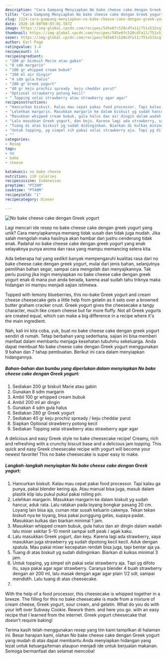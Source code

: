 ```yaml
---
description: "Cara Gampang Menyiapkan No bake cheese cake dengan Greek yogurt Anti Gagal"
title: "Cara Gampang Menyiapkan No bake cheese cake dengan Greek yogurt Anti Gagal"
slug: 1224-cara-gampang-menyiapkan-no-bake-cheese-cake-dengan-greek-yogurt-anti-gagal
date: 2020-10-08T08:03:01.587Z
image: https://img-global.cpcdn.com/recipes/545e6fc520cdfa11/751x532cq70/no-bake-cheese-cake-dengan-greek-yogurt-foto-resep-utama.jpg
thumbnail: https://img-global.cpcdn.com/recipes/545e6fc520cdfa11/751x532cq70/no-bake-cheese-cake-dengan-greek-yogurt-foto-resep-utama.jpg
cover: https://img-global.cpcdn.com/recipes/545e6fc520cdfa11/751x532cq70/no-bake-cheese-cake-dengan-greek-yogurt-foto-resep-utama.jpg
author: Earl Page
ratingvalue: 3.4
reviewcount: 14
recipeingredient:
- "200 gr biskuit Marie atau gabin"
- "8 sdm margarin"
- "100 gr whipped cream bubuk"
- "200 ml air dingin"
- "4 sdm gula halus"
- "280 gr Greek yogurt"
- "40 gr keju prochiz spready  keju cheddar parut"
- "Optional strawberry potong kecil"
- " Topping selai strawberry atau strawberry agar agar"
recipeinstructions:
- "Hancurkan biskuit. Kalau mau cepat pakai food processor. Tapi kalau ga punya, pakai blender kering aja. Atau manual bisa juga, masuk dalam plastik klip lalu pukul pukul pakai rolling pin."
- "Lelehkan margarin. Masukkan margarin ke dalam biskuit yg sudah hancur, aduk rata. Lalu ratakan pada loyang bongkar pasang 20 cm. Loyang lain bisa aja, cuman ntar susah keluarin cakenya. Tekan tekan biskuit nya ke loyang, bisa pakai punggung gelas, supaya padat. Masukkan kulkas dan biarkan minimal 1 jam."
- "Masukkan whipped cream bubuk, gula halus dan air dingin dalam wadah lalu mixer sekitar 5-10 menit sampai soft peak / agak kaku."
- "Lalu masukkan Greek yogurt, dan keju. Karena lagi ada strawberry, saya masukkan juga strawberry yg sudah dipotong kecil kecil. Aduk dengan spatula. Mau pakai mixer kecepatan rendah bisa juga, tapi bentar aja ya."
- "Tuang di atas biskuit yg sudah didinginkan. Biarkan di kulkas minimal 3 jam."
- "Untuk topping, yg simpel sih pakai selai strawberry aja. Tapi yg difoto itu, saya pakai agar agar strawberry. Caranya blender 4 buah strawberry dengan air 200 ml, lalu masak dengan agar agar plain 1/2 sdt, sampai mendidih. Lalu tuang di atas cheesecake."
- ""
categories:
- Resep
tags:
- no
- bake
- cheese

katakunci: no bake cheese 
nutrition: 110 calories
recipecuisine: Indonesian
preptime: "PT26M"
cooktime: "PT40M"
recipeyield: "1"
recipecategory: Dinner

---
```



![No bake cheese cake dengan Greek yogurt](https://img-global.cpcdn.com/recipes/545e6fc520cdfa11/751x532cq70/no-bake-cheese-cake-dengan-greek-yogurt-foto-resep-utama.jpg)

Lagi mencari ide resep no bake cheese cake dengan greek yogurt yang unik? Cara menyiapkannya memang tidak susah dan tidak juga mudah. Jika salah mengolah maka hasilnya akan hambar dan justru cenderung tidak enak. Padahal no bake cheese cake dengan greek yogurt yang enak selayaknya punya aroma dan rasa yang mampu memancing selera kita.

Ada beberapa hal yang sedikit banyak mempengaruhi kualitas rasa dari no bake cheese cake dengan greek yogurt, mulai dari jenis bahan, selanjutnya pemilihan bahan segar, sampai cara mengolah dan menyajikannya. Tak perlu pusing jika ingin menyiapkan no bake cheese cake dengan greek yogurt enak di mana pun anda berada, karena asal sudah tahu triknya maka hidangan ini mampu menjadi sajian istimewa.

Topped with lemony blueberries, this no-bake Greek yogurt and cream cheese cheesecake gets a little help from gelatin as it sets over a browned butter graham cracker crust. Greek yogurt gives the cheesecake a tangy character, much like cream cheese but far more fluffy. Not all Greek yogurts are created equal, which can make a big difference in a recipe where it&#39;s the main ingredient.


Nah, kali ini kita coba, yuk, buat no bake cheese cake dengan greek yogurt sendiri di rumah. Tetap berbahan yang sederhana, sajian ini bisa memberi manfaat dalam membantu menjaga kesehatan tubuhmu sekeluarga. Anda dapat membuat No bake cheese cake dengan Greek yogurt menggunakan 9 bahan dan 7 tahap pembuatan. Berikut ini cara dalam menyiapkan hidangannya.

<!--inarticleads1-->

##### Bahan-bahan dan bumbu yang diperlukan dalam menyiapkan No bake cheese cake dengan Greek yogurt:

1. Sediakan 200 gr biskuit Marie atau gabin
1. Gunakan 8 sdm margarin
1. Ambil 100 gr whipped cream bubuk
1. Ambil 200 ml air dingin
1. Gunakan 4 sdm gula halus
1. Sediakan 280 gr Greek yogurt
1. Sediakan 40 gr keju prochiz spready / keju cheddar parut
1. Siapkan Optional strawberry potong kecil
1. Sediakan  Topping selai strawberry atau strawberry agar agar


A delicious and easy Greek style no bake cheesecake recipe! Creamy, rich and refreshing with a crunchy biscuit base and a delicious jam topping. This quick and easy Greek cheesecake recipe with yogurt will become your newest favorite! This no bake cheesecake is super easy to make. 

<!--inarticleads2-->

##### Langkah-langkah menyiapkan No bake cheese cake dengan Greek yogurt:

1. Hancurkan biskuit. Kalau mau cepat pakai food processor. Tapi kalau ga punya, pakai blender kering aja. Atau manual bisa juga, masuk dalam plastik klip lalu pukul pukul pakai rolling pin.
1. Lelehkan margarin. Masukkan margarin ke dalam biskuit yg sudah hancur, aduk rata. Lalu ratakan pada loyang bongkar pasang 20 cm. Loyang lain bisa aja, cuman ntar susah keluarin cakenya. Tekan tekan biskuit nya ke loyang, bisa pakai punggung gelas, supaya padat. Masukkan kulkas dan biarkan minimal 1 jam.
1. Masukkan whipped cream bubuk, gula halus dan air dingin dalam wadah lalu mixer sekitar 5-10 menit sampai soft peak / agak kaku.
1. Lalu masukkan Greek yogurt, dan keju. Karena lagi ada strawberry, saya masukkan juga strawberry yg sudah dipotong kecil kecil. Aduk dengan spatula. Mau pakai mixer kecepatan rendah bisa juga, tapi bentar aja ya.
1. Tuang di atas biskuit yg sudah didinginkan. Biarkan di kulkas minimal 3 jam.
1. Untuk topping, yg simpel sih pakai selai strawberry aja. Tapi yg difoto itu, saya pakai agar agar strawberry. Caranya blender 4 buah strawberry dengan air 200 ml, lalu masak dengan agar agar plain 1/2 sdt, sampai mendidih. Lalu tuang di atas cheesecake.
1. 


With the help of a food processor, this cheesecake is whipped together in a breeze. The filling for this no bake cheesecake is made from a mixture of cream cheese, Greek yogurt, sour cream, and gelatin. What do you do with your left over Subway Cookie. Rework them. and here you go. with an easy recipe that I learned from the internet. Greek yogurt cheesecake that doesn&#39;t require baking! 

Terima kasih telah menggunakan resep yang tim kami tampilkan di halaman ini. Besar harapan kami, olahan No bake cheese cake dengan Greek yogurt yang mudah di atas dapat membantu Anda menyiapkan hidangan yang lezat untuk keluarga/teman ataupun menjadi ide untuk berjualan makanan. Semoga bermanfaat dan selamat mencoba!
